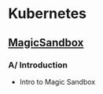 # Kubernetes

## [MagicSandbox](https://magicsandbox.com)

### A/ Introduction

* Intro to Magic Sandbox

